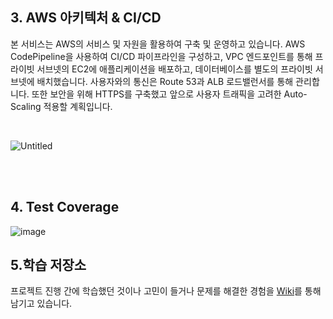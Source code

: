 ## **3. AWS 아키텍처 & CI/CD**
본 서비스는 AWS의 서비스 및 자원을 활용하여 구축 및 운영하고 있습니다. AWS CodePipeline을 사용하여 CI/CD 파이프라인을 구성하고, VPC 엔드포인트를 통해 프라이빗 서브넷의 EC2에 애플리케이션을 배포하고, 데이터베이스를 별도의 프라이빗 서브넷에 배치했습니다. 사용자와의 통신은 Route 53과 ALB 로드밸런서를 통해 관리합니다. 또한 보안을 위해 HTTPS를 구축했고 앞으로 사용자 트래픽을 고려한 Auto-Scaling 적용할 계획입니다.

<br>

![Untitled](https://github.com/user-attachments/assets/6edd2b1f-cbfd-40c8-8026-6997cdccb655)
  

<br>
<br>

## **4. Test Coverage**
  <img alt="image" src="https://github.com/user-attachments/assets/85090c15-2c63-439f-b0f2-53f81783ccbe" max-width= 100 />




## **5.학습 저장소**
프로젝트 진행 간에 학습했던 것이나 고민이 들거나 문제를 해결한 경험을 [Wiki](https://github.com/spring-roomescape-migration/spring-roomescape-migration/wiki)를 통해 남기고 있습니다.
